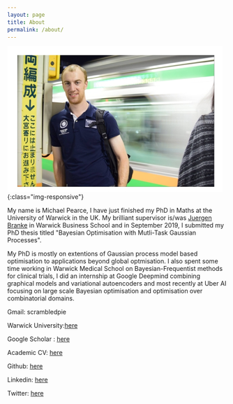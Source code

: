 ```yaml
---
layout: page
title: About
permalink: /about/
---
```


![image-title-here](/Pics/mpwarwick-2.jpg){:class="img-responsive"}

My name is Michael Pearce, I have just finished my PhD in Maths at the University of Warwick in the UK.
My brilliant supervisor is/was [Juergen Branke][JB_website] in Warwick Business School and
in September 2019, I submitted my PhD thesis titled "Bayesian Optimisation with Mutli-Task Gaussian Processes".

My PhD is mostly on extentions of Gaussian process model based optimisation to applications beyond global optmisation. 
I also spent some time working in Warwick Medical School on Bayesian-Frequentist methods for clinical trials, I did an internship at Google Deepmind combining graphical models and variational autoencoders and most recently at Uber AI focusing on large scale Bayesian optimisation and optimisation over combinatorial domains.

Gmail: scrambledpie

Warwick University:[here][MP_warwick]

Google Scholar : [here][MP_google]

Academic CV: [here][MP_CV]

Github: [here][MP_github]

Linkedin: [here][MP_linkedin]

Twitter: [here][MP_twitter]


[JB_website]: https://www.wbs.ac.uk/about/person/juergen-branke
[MP_google]:https://scholar.google.com/citations?user=OOtbjJ0AAAAJ&hl=ja&oi=sra
[MP_CV]:https://www.dropbox.com/s/gj0hyzgll7o11ki/MichaelPearceCV.pdf?dl=0
[MP_linkedin]: https://www.linkedin.com/in/michael-pearce-3a8b18b6/
[MP_github]: https://github.com/scrambledpie
[MP_warwick]:https://warwick.ac.uk/fac/cross_fac/complexity/people/students/dtc/students2013/pearce/
[MP_twitter]: https://twitter.com/MichaelLeopoldP